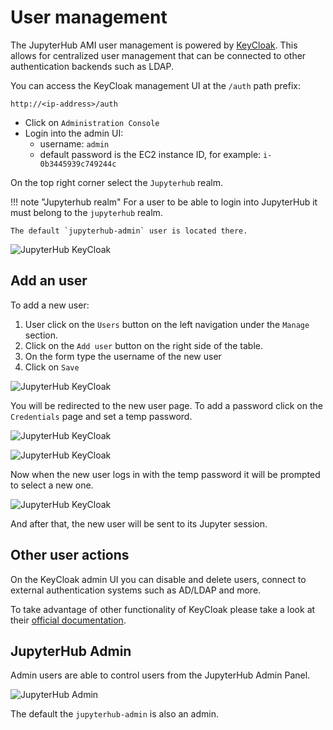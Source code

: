 # User management

The JupyterHub AMI user management is powered by [KeyCloak](https://www.keycloak.org).
This allows for centralized user management that can be connected to other
authentication backends such as LDAP.

You can access the KeyCloak management UI at the `/auth` path prefix:

```plain title="URL"
http://<ip-address>/auth
```

- Click on `Administration Console`
- Login into the admin UI:
    - username: `admin`
    - default password is the EC2 instance ID, for example: `i-0b3445939c749244c`

On the top right corner select the `Jupyterhub` realm.

!!! note "Jupyterhub realm"
    For a user to be able to login into JupyterHub it must belong to the `jupyterhub` realm.

    The default `jupyterhub-admin` user is located there.


![JupyterHub KeyCloak](/assets/img/jupyterhub-ami/keycloak-realm.png)

## Add an user

To add a new user:

1. User click on the `Users` button on the left navigation under
the `Manage` section.
1. Click on the `Add user` button on the right side of the table.
1. On the form type the username of the new user
1. Click on `Save`

![JupyterHub KeyCloak](/assets/img/jupyterhub-ami/keycloak-add-user.png)

You will be redirected to the new user page.
To add a password click on the `Credentials` page and set a temp password.

![JupyterHub KeyCloak](/assets/img/jupyterhub-ami/keycloak-user-page.png)

![JupyterHub KeyCloak](/assets/img/jupyterhub-ami/keycloak-user-temp-pass.png)

Now when the new user logs in with the temp password it will be prompted to
select a new one.

![JupyterHub KeyCloak](/assets/img/jupyterhub-ami/keycloak-update-pass.png)

And after that, the new user will be sent to its Jupyter session.

## Other user actions

On the KeyCloak admin UI you can disable and delete users, connect to external
authentication systems such as AD/LDAP and more.

To take advantage of other functionality of KeyCloak
please take a look at their [official documentation](https://www.keycloak.org/documentation).

## JupyterHub Admin

Admin users are able to control users from the JupyterHub Admin Panel.

![JupyterHub Admin](/assets/img/jupyterhub-ami/jupyterhub-admin.png)

The default the `jupyterhub-admin` is also an admin.

